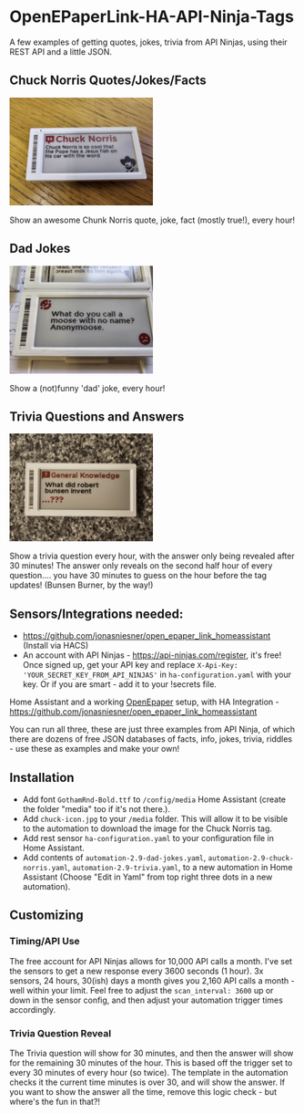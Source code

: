 # OpenEPaperLink-HA-API-Ninja-Tags
A few examples of getting quotes, jokes, trivia from API Ninjas, using their REST API and a little JSON.

## Chuck Norris Quotes/Jokes/Facts

<img src="images/api-ninjas-chuck.jpg" width="50%" alt="Epaper Tag">

Show an awesome Chunk Norris quote, joke, fact (mostly true!), every hour!

## Dad Jokes

<img src="images/api-ninjas-dadjokes.jpg" width="50%" alt="Epaper Tag">

Show a (not)funny 'dad' joke, every hour!

## Trivia Questions and Answers

<img src="images/api-ninjas-trivia.jpg" width="50%" alt="Epaper Tag">

Show a trivia question every hour, with the answer only being revealed after 30 minutes! The answer only reveals on the second half hour of every question.... you have 30 minutes to guess on the hour before the tag updates! (Bunsen Burner, by the way!)

## Sensors/Integrations needed:

* https://github.com/jonasniesner/open_epaper_link_homeassistant (Install via HACS)
* An account with API Ninjas - https://api-ninjas.com/register, it's free! Once signed up, get your API key and replace `X-Api-Key: 'YOUR_SECRET_KEY_FROM_API_NINJAS'` in `ha-configuration.yaml` with your key. Or if you are smart - add it to your !secrets file.

Home Assistant and a working [OpenEpaper](https://openepaperlink.de/) setup, with HA Integration - https://github.com/jonasniesner/open_epaper_link_homeassistant

You can run all three, these are just three examples from API Ninja, of which there are dozens of free JSON databases of facts, info, jokes, trivia, riddles - use these as examples and make your own!

## Installation
* Add font `GothamRnd-Bold.ttf` to `/config/media` Home Assistant (create the folder "media" too if it's not there.).
* Add `chuck-icon.jpg` to your `/media` folder. This will allow it to be visible to the automation to download the image for the Chuck Norris tag.
* Add rest sensor `ha-configuration.yaml` to your configuration file in Home Assistant.
* Add contents of `automation-2.9-dad-jokes.yaml`, `automation-2.9-chuck-norris.yaml`, `automation-2.9-trivia.yaml`, to a new automation in Home Assistant (Choose "Edit in Yaml" from top right three dots in a new automation).

## Customizing
### Timing/API Use
The free account for API Ninjas allows for 10,000 API calls a month. I've set the sensors to get a new response every 3600 seconds (1 hour). 3x sensors, 24 hours, 30(ish) days a month gives you 2,160 API calls a month - well within your limit. Feel free to adjust the `scan_interval: 3600` up or down in the sensor config, and then adjust your automation trigger times accordingly.

### Trivia Question Reveal
The Trivia question will show for 30 minutes, and then the answer will show for the remaining 30 minutes of the hour. This is based off the trigger set to every 30 minutes of every hour (so twice). The template in the automation checks it the current time minutes is over 30, and will show the answer. If you want to show the answer all the time, remove this logic check - but where's the fun in that?!

